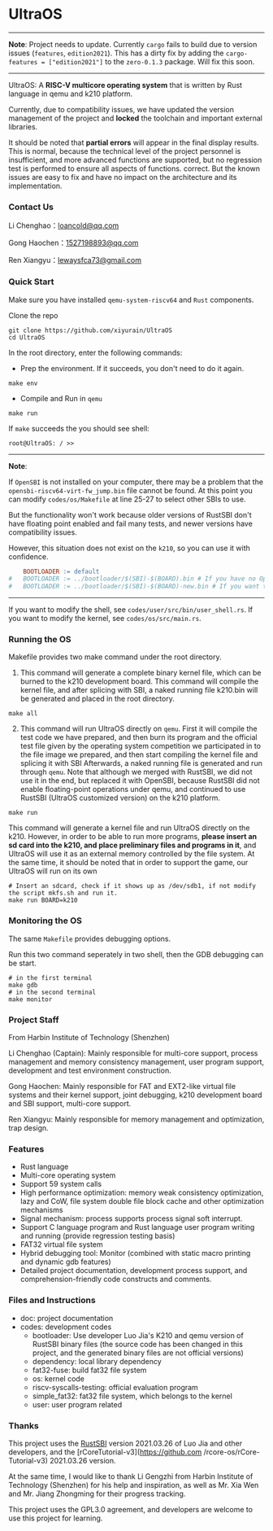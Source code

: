 # UltraOS

---

**Note**: Project needs to update. Currently `cargo` fails to build due to version issues (`features`, `edition2021`). This has a dirty fix by adding the `cargo-features = ["edition2021"]` to the `zero-0.1.3` package. Will fix this soon.

---

UltraOS: A **RISC-V multicore operating system** that is written by Rust language in qemu and k210 platform.

Currently, due to compatibility issues, we have updated the version management of the project and **locked** the toolchain and important external libraries. 

It should be noted that **partial errors** will appear in the final display results. This is normal, because the technical level of the project personnel is insufficient, and more advanced functions are supported, but no regression test is performed to ensure all aspects of functions. correct. But the known issues are easy to fix and have no impact on the architecture and its implementation.


### Contact Us

Li Chenghao：[loancold@qq.com](mailto:loancold@qq.com)

Gong Haochen：[1527198893@qq.com](mailto:1527198893@qq.com)

Ren Xiangyu：[lewaysfca73@gmail.com](mailto:lewaysfca73@gmail.com)


### Quick Start

Make sure you have installed `qemu-system-riscv64` and `Rust` components. 

Clone the repo

```shell
git clone https://github.com/xiyurain/UltraOS
cd UltraOS
```

In the root directory, enter the following commands:

- Prep the environment. If it succeeds, you don't need to do it again.

```shell
make env
```
- Compile and Run in `qemu`

```shell
make run
```

If `make` succeeds the you should see shell:

```shell
root@UltraOS: / >>
```

---

**Note**: 

If `OpenSBI` is not installed on your computer, there may be a problem that the `opensbi-riscv64-virt-fw_jump.bin` file cannot be found. At this point you can modify `codes/os/Makefile` at line 25-27 to select other SBIs to use.

But the functionality won't work because older versions of RustSBI don't have floating point enabled and fail many tests, and newer versions have compatibility issues. 

However, this situation does not exist on the `k210`, so you can use it with confidence.

``` Makefile
	BOOTLOADER := default
#	BOOTLOADER := ../bootloader/$(SBI)-$(BOARD).bin # If you have no OpenSBI, try RustSBI.
#	BOOTLOADER := ../bootloader/$(SBI)-$(BOARD)-new.bin # If you want to use new RustSBI, try this.
```

---

If you want to modify the shell, see `codes/user/src/bin/user_shell.rs`.
If you want to modify the kernel, see `codes/os/src/main.rs`.

### Running the OS

Makefile provides two make command under the root directory.

1. This command will generate a complete binary kernel file, which can be burned to the k210 development board. This command will compile the kernel
file, and after splicing with SBI, a naked running file k210.bin will be generated and placed in the root directory.

```shell
make all
```

2. This command will run UltraOS directly on `qemu`. First it will compile the test code we have prepared, and then burn its program and the official test file given by the operating system competition we participated in to the file image we prepared, and then start compiling the kernel file and splicing it with SBI Afterwards, a naked running file is generated and run through `qemu`. Note that although we merged with RustSBI, we did not use it in the end, but replaced it with OpenSBI, because RustSBI did not enable floating-point operations under qemu, and continued to use RustSBI (UltraOS customized version) on the k210 platform.

```shell
make run
```

This command will generate a kernel file and run UltraOS directly on the k210. However, in order to be able to run more programs, **please insert an sd card into the k210, and place preliminary files and programs in it**, and UltraOS will use it as an external memory controlled by the file system. At the same time, it should be noted that in order to support the game, our UltraOS will run on its own

```shell
# Insert an sdcard, check if it shows up as /dev/sdb1, if not modify the script mkfs.sh and run it.
make run BOARD=k210
```


### Monitoring the OS

The same `Makefile` provides debugging options.

Run this two command seperately in two shell, then the GDB debugging can be start.

```shell
# in the first terminal
make gdb
# in the second terminal
make monitor
```

### Project Staff

From Harbin Institute of Technology (Shenzhen)

Li Chenghao (Captain): Mainly responsible for multi-core support, process management and memory consistency management, user program support, development and test environment construction.

Gong Haochen: Mainly responsible for FAT and EXT2-like virtual file systems and their kernel support, joint debugging, k210 development board and SBI support, multi-core support.

Ren Xiangyu: Mainly responsible for memory management and optimization, trap design.


### Features

- Rust language
- Multi-core operating system
- Support 59 system calls
- High performance optimization: memory weak consistency optimization, lazy and CoW, file system double file block cache and other optimization mechanisms
- Signal mechanism: process supports process signal soft interrupt.
- Support C language program and Rust language user program writing and running (provide regression testing basis)
- FAT32 virtual file system
- Hybrid debugging tool: Monitor (combined with static macro printing and dynamic gdb features)
- Detailed project documentation, development process support, and comprehension-friendly code constructs and comments.

### Files and Instructions

- doc: project documentation
- codes: development codes
  - bootloader: Use developer Luo Jia's K210 and qemu version of RustSBI binary files (the source code has been changed in this project, and the generated binary files are not official versions)
  - dependency: local library dependency
  - fat32-fuse: build fat32 file system
  - os: kernel code
  - riscv-syscalls-testing: official evaluation program
  - simple_fat32: fat32 file system, which belongs to the kernel
  - user: user program related
  
  
### Thanks

This project uses the [RustSBI](https://github.com/rustsbi/rustsbi) version 2021.03.26 of Luo Jia and other developers, and the [rCoreTutorial-v3](https://github.com /rcore-os/rCore-Tutorial-v3) 2021.03.26 version.

At the same time, I would like to thank Li Gengzhi from Harbin Institute of Technology (Shenzhen) for his help and inspiration, as well as Mr. Xia Wen and Mr. Jiang Zhongming for their progress tracking.

This project uses the GPL3.0 agreement, and developers are welcome to use this project for learning.
